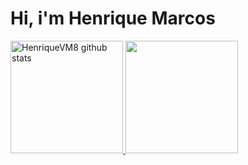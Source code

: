 # Hi, i'm Henrique Marcos

<div>
  <a href="https://github.com/HenriqueVM8/github-readme-stats">
      <img height="180em" src="https://github-readme-stats.vercel.app/api?username=HenriqueVM8&show_icons=true&include_all_commits=true&theme=dark" alt="HenriqueVM8 github stats"/>
      <img height="180em" src="https://github-readme-stats.vercel.app/api/top-langs/?username=HenriqueVM8&layout=compact&theme=dark" />
    <a/>
</div>
